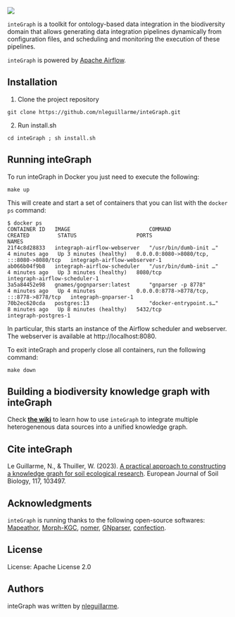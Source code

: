 ![](https://i.ibb.co/C0jzrCk/integraph-logo.png)

`inteGraph` is a toolkit for ontology-based data integration in the biodiversity domain that allows generating data integration pipelines dynamically from configuration files, and scheduling and monitoring the execution of these pipelines.

`inteGraph` is powered by [Apache Airflow](https://airflow.apache.org/).

## Installation

1. Clone the project repository
``` console
git clone https://github.com/nleguillarme/inteGraph.git
```
2. Run install.sh
``` console
cd inteGraph ; sh install.sh
```

## Running inteGraph

To run inteGraph in Docker you just need to execute the following:
``` console
make up
```
This will create and start a set of containers that you can list with the `docker ps` command:
``` console
$ docker ps
CONTAINER ID   IMAGE                         COMMAND                  CREATED         STATUS                   PORTS                                       NAMES
21f4c8d28833   integraph-airflow-webserver   "/usr/bin/dumb-init …"   4 minutes ago   Up 3 minutes (healthy)   0.0.0.0:8080->8080/tcp, :::8080->8080/tcp   integraph-airflow-webserver-1
ab066b04f9b8   integraph-airflow-scheduler   "/usr/bin/dumb-init …"   4 minutes ago   Up 3 minutes (healthy)   8080/tcp                                    integraph-airflow-scheduler-1
3a5a84452e98   gnames/gognparser:latest      "gnparser -p 8778"       4 minutes ago   Up 4 minutes             0.0.0.0:8778->8778/tcp, :::8778->8778/tcp   integraph-gnparser-1
70b2ec620cda   postgres:13                   "docker-entrypoint.s…"   8 minutes ago   Up 8 minutes (healthy)   5432/tcp                                    integraph-postgres-1
```
In particular, this starts an instance of the Airflow scheduler and webserver. The webserver is available at http://localhost:8080.

To exit inteGraph and properly close all containers, run the following command:
``` console
make down
```

## Building a biodiversity knowledge graph with inteGraph

Check **[the wiki](https://github.com/nleguillarme/inteGraph/wiki)** to learn how to use `inteGraph` to integrate multiple heterogenenous data sources into a unified knowledge graph.

## Cite inteGraph

Le Guillarme, N., & Thuiller, W. (2023). [A practical approach to constructing a knowledge graph for soil ecological research](https://www.sciencedirect.com/science/article/pii/S116455632300033X). European Journal of Soil Biology, 117, 103497.

## Acknowledgments

`inteGraph` is running thanks to the following open-source softwares: [Mapeathor](https://github.com/oeg-upm/mapeathor), [Morph-KGC](https://morph-kgc.readthedocs.io/en/latest/), [nomer](https://github.com/globalbioticinteractions/nomer), [GNparser](https://github.com/gnames/gnparser), [confection](https://github.com/explosion/confection).

## License

License: Apache License 2.0

## Authors

inteGraph was written by [nleguillarme](https://github.com/nleguillarme/).
